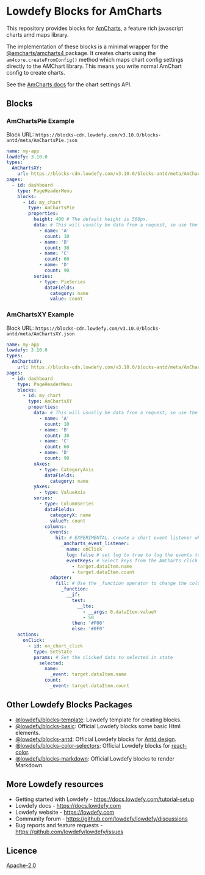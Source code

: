 # Lowdefy Blocks for AmCharts

This repository provides blocks for [AmCharts](https://www.amcharts.com/), a feature rich javascript charts amd maps library.

The implementation of these blocks is a minimal wrapper for the [@amcharts/amcharts4
](https://www.npmjs.com/package/@amcharts/amcharts4) package. It creates charts using the `am4core.createFromConfig()` method which maps chart config settings directly to the AMChart library. This means you write normal AmChart config to create charts.

See the [AmCharts docs](https://www.amcharts.com/docs/v4/) for the chart settings API.

## Blocks

### AmChartsPie Example

Block URL: `https://blocks-cdn.lowdefy.com/v3.10.0/blocks-antd/meta/AmChartsPie.json`

```yaml
name: my-app
lowdefy: 3.10.0
types:
  AmChartsXY:
    url: https://blocks-cdn.lowdefy.com/v3.10.0/blocks-antd/meta/AmChartsPie.json
pages:
  - id: dashboard
    type: PageHeaderMenu
    blocks:
      - id: my_chart
        type: AmChartsPie
        properties:
          height: 400 # The default height is 500px.
          data: # This will usually be data from a request, so use the  _request operator.
            - name: 'A'
              count: 10
            - name: 'B'
              count: 30
            - name: 'C'
              count: 60
            - name: 'D'
              count: 90
          series:
            - type: PieSeries
              dataFields:
                category: name
                value: count
```

### AmChartsXY Example

Block URL: `https://blocks-cdn.lowdefy.com/v3.10.0/blocks-antd/meta/AmChartsXY.json`

```yaml
name: my-app
lowdefy: 3.10.0
types:
  AmChartsXY:
    url: https://blocks-cdn.lowdefy.com/v3.10.0/blocks-antd/meta/AmChartsXY.json
pages:
  - id: dashboard
    type: PageHeaderMenu
    blocks:
      - id: my_chart
        type: AmChartsXY
        properties:
          data: # This will usually be data from a request, so use the _request operator.
            - name: 'A'
              count: 10
            - name: 'B'
              count: 30
            - name: 'C'
              count: 60
            - name: 'D'
              count: 90
          xAxes:
            - type: CategoryAxis
              dataFields:
                category: name
          yAxes:
            - type: ValueAxis
          series:
            - type: ColumnSeries
              dataFields:
                categoryX: name
                valueY: count
              columns:
                events:
                  hit: # EXPERIMENTAL: create a chart event listener which will trigger the onClick Lowdefy event when the chart column is clicked.
                    _amcharts_event_listener:
                      name: onClick
                      log: false # set log to true to log the events to inspect in the console.
                      eventKeys: # Select keys from the AmCharts click event to pass to the _event operator.
                        - target.dataItem.name
                        - target.dataItem.count
                adapter:
                  fill: # Use the _function operator to change the column color based on the value.
                    _function:
                      __if:
                        test:
                          __lte:
                            - __args: 0.dataItem.valueY
                            - 50
                        then: '#F00'
                        else: '#0F0'
    actions:
      onClick:
        - id: on_chart_click
          type: SetState
          params: # Set the clicked data to selected in state
            selected:
              name:
                _event: target.dataItem.name
              count:
                _event: target.dataItem.count
```

## Other Lowdefy Blocks Packages

- [@lowdefy/blocks-template](https://github.com/lowdefy/blocks-template): Lowdefy template for creating blocks.
- [@lowdefy/blocks-basic](https://github.com/lowdefy/lowdefy/tree/main/packages/blocks/blocksBasic): Official Lowdefy blocks some basic Html elements.
- [@lowdefy/blocks-antd](https://github.com/lowdefy/lowdefy/tree/main/packages/blocks/blocksAntd): Official Lowdefy blocks for [Antd design](https://ant.design/).
- [@lowdefy/blocks-color-selectors](https://github.com/lowdefy/lowdefy/tree/main/packages/blocks/blocksColorSelectorsd): Official Lowdefy blocks for [react-color](https://casesandberg.github.io/react-color/).
- [@lowdefy/blocks-markdown](https://github.com/lowdefy/lowdefy/tree/main/packages/blocks/blocksMarkdown): Official Lowdefy blocks to render Markdown.

## More Lowdefy resources

- Getting started with Lowdefy - https://docs.lowdefy.com/tutorial-setup
- Lowdefy docs - https://docs.lowdefy.com
- Lowdefy website - https://lowdefy.com
- Community forum - https://github.com/lowdefy/lowdefy/discussions
- Bug reports and feature requests - https://github.com/lowdefy/lowdefy/issues

## Licence

[Apache-2.0](https://github.com/lowdefy/blocks-amcharts/blob/main/LICENSE)
